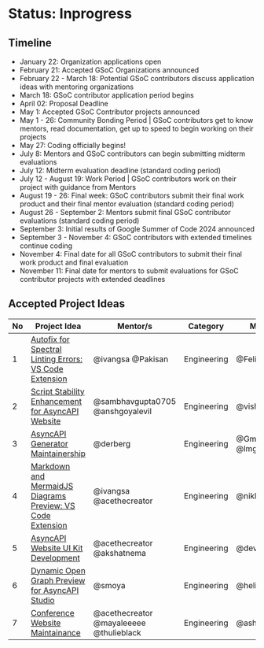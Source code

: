 # Status: Inprogress

## Timeline

- January 22: Organization applications open
- February 21: Accepted GSoC Organizations announced
- February 22 - March 18: Potential GSoC contributors discuss application ideas with mentoring organizations
- March 18: GSoC contributor application period begins
- April 02: Proposal Deadline
- May 1: Accepted GSoC Contributor projects announced
- May 1 - 26: Community Bonding Period | GSoC contributors get to know mentors, read documentation, get up to speed to begin working on their projects
- May 27: Coding officially begins!
- July 8: Mentors and GSoC contributors can begin submitting midterm evaluations
- July 12: Midterm evaluation deadline (standard coding period)
- July 12 - August 19: Work Period | GSoC contributors work on their project with guidance from Mentors
- August 19 - 26: Final week: GSoC contributors submit their final work product and their final mentor evaluation (standard coding period)
- August 26 - September 2: Mentors submit final GSoC contributor evaluations (standard coding period)
- September 3: Initial results of Google Summer of Code 2024 announced
- September 3 - November 4: GSoC contributors with extended timelines continue coding
- November 4: Final date for all GSoC contributors to submit their final work product and final evaluation
- November 11: Final date for mentors to submit evaluations for GSoC contributor projects with extended deadlines


## Accepted Project Ideas
| No | Project Idea | Mentor/s | Category | Mentee/s |
| --- | --- | --- | --- | --- |
| 1 | [Autofix for Spectral Linting Errors: VS Code Extension](https://github.com/asyncapi/vs-asyncapi-preview/issues/160) | @ivangsa @Pakisan | Engineering | @FelicixAwe |
| 2 | [Script Stability Enhancement for AsyncAPI Website](https://github.com/asyncapi/website/issues/2626) |  @sambhavgupta0705 @anshgoyalevil  | Engineering | @vishvamsinh28  |
| 3 | [AsyncAPI Generator Maintainership](https://github.com/asyncapi/generator/issues/1145) |  @derberg | Engineering | @Gmin2  @lmgyuan |
| 4 | [Markdown and MermaidJS Diagrams Preview: VS Code Extension](https://github.com/asyncapi/vs-asyncapi-preview/issues/161) |  @ivangsa @acethecreator  | Engineering | @nikhil-3112 |
| 5 | [AsyncAPI Website UI Kit Development](https://github.com/asyncapi-archived-repos/design-system/issues/4) | @acethecreator @akshatnema | Engineering | @devilkiller-ag |
| 6 | [Dynamic Open Graph Preview for AsyncAPI Studio](https://github.com/asyncapi/studio/issues/224) |  @smoya  | Engineering | @helios2003 |
| 7 | [Conference Website Maintainance](https://github.com/asyncapi/conference-website/issues/284) |  @acethecreator @mayaleeeee @thulieblack | Engineering | @ashmit-coder |

